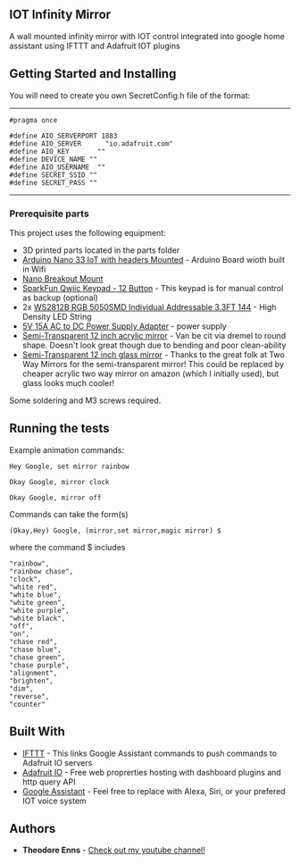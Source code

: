 

## IOT Infinity Mirror

A wall mounted infinity mirror with IOT control integrated into google home assistant using IFTTT and Adafruit IOT plugins


## Getting Started and Installing

You will need to create you own SecretConfig.h file of the format:

---
    #pragma once

    #define AIO_SERVERPORT 1883  
    #define AIO_SERVER      "io.adafruit.com"
    #define AIO_KEY       ""
    #define DEVICE_NAME ""
    #define AIO_USERNAME  ""
    #define SECRET_SSID ""
    #define SECRET_PASS ""
---


### Prerequisite parts

This project uses the following equipment:
* 3D printed parts located in the parts folder
* [Arduino Nano 33 IoT with headers Mounted](https://www.amazon.com/gp/product/B07WPFQZQ1) - Arduino Board wioth built in Wifi
* [Nano Breakout Mount](https://www.amazon.com/gp/product/B072FCNF54)
* [SparkFun Qwiic Keypad - 12 Button](https://www.sparkfun.com/products/15290) - This keypad is for manual control as backup (optional)
* 2x [WS2812B RGB 5050SMD Individual Addressable 3.3FT 144](https://www.amazon.com/gp/product/B01CDTEJR0/) - High Density LED String
* [5V 15A AC to DC Power Supply Adapter](https://www.amazon.com/gp/product/B01LXN7MN3/) - power supply
* [Semi-Transparent 12 inch acrylic mirror](https://www.amazon.com/gp/product/B07XTRC7F1/) - Van be cit via dremel to round shape. Doesn't look great though due to bending and poor clean-ability
* [Semi-Transparent 12 inch glass mirror](https://www.twowaymirrors.com/glass/) - Thanks to the great folk at Two Way Mirrors for the semi-transparent mirror! This could be replaced by cheaper acrylic two way mirror on amazon (which I initially used), but glass looks much cooler!

Some soldering and M3 screws required.


## Running the tests

Example animation commands:


    Hey Google, set mirror rainbow

    Okay Google, mirror clock

    Okay Google, mirror off

Commands can take the form(s)

    (Okay,Hey) Google, (mirror,set mirror,magic mirror) $


where the command $ includes

    "rainbow", 
    "rainbow chase",
    "clock",
    "white red",
    "white blue",
    "white green",
    "white purple",
    "white black",
    "off",
    "on",
    "chase red",
    "chase blue",
    "chase green",
    "chase purple",
    "alignment",
    "brighten",
    "dim",
    "reverse",
    "counter"


## Built With

* [IFTTT](https://ifttt.com/) - This links Google Assistant commands to push commands to Adafruit IO servers
* [Adafruit IO](https://io.adafruit.com/) - Free web proprerties hosting with dashboard plugins and http query API
* [Google Assistant](https://assistant.google.com/) - Feel free to replace with Alexa, Siri, or your prefered IOT voice system



## Authors

* **Theodore Enns** - [Check out my youtube channel!](https://www.youtube.com/channel/UCWVNKVqwlDwOcAsUMM4TJnA)

